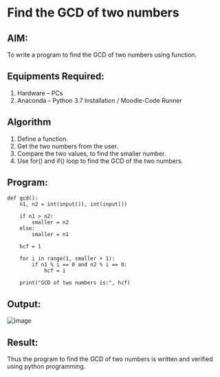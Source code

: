 # Find the GCD of two numbers

## AIM:
To write a program to find the GCD of two numbers using function.

## Equipments Required:
1. Hardware – PCs
2. Anaconda – Python 3.7 Installation / Moodle-Code Runner

## Algorithm
1. Define a function.
2. Get the two numbers from the user.
3. Compare the two values, to find the smaller number.
4. Use for() and if() loop to find the GCD of the two numbers.

## Program:
```
def gcd():
    n1, n2 = int(input()), int(input())

    if n1 > n2:
        smaller = n2
    else:
        smaller = n1

    hcf = 1

    for i in range(1, smaller + 1):
        if n1 % i == 0 and n2 % i == 0:
            hcf = i

    print("GCD of two numbers is:", hcf)

```

## Output:

![image](https://github.com/iniyasri4464/GCD-of-two-numbers/assets/152419072/ed3561c6-6d19-4e1c-8124-48665e866415)


## Result:
Thus the program to find the GCD of two numbers is written and verified using python programming.
